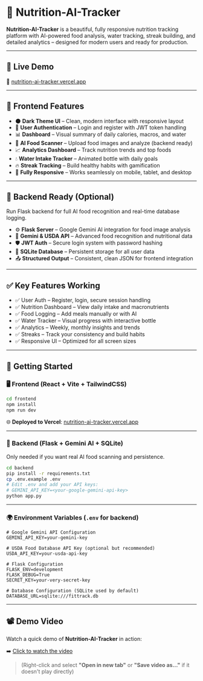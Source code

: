 # 🥗 Nutrition-AI-Tracker

**Nutrition-AI-Tracker** is a beautiful, fully responsive nutrition tracking platform with AI-powered food analysis, water tracking, streak building, and detailed analytics – designed for modern users and ready for production.

---

## 🚀 Live Demo

🔗 [nutrition-ai-tracker.vercel.app](https://nutrition-ai-tracker.vercel.app)

---

## 🎨 Frontend Features

- 🌑 **Dark Theme UI** – Clean, modern interface with responsive layout  
- 🔐 **User Authentication** – Login and register with JWT token handling  
- 📊 **Dashboard** – Visual summary of daily calories, macros, and water  
- 🤖 **AI Food Scanner** – Upload food images and analyze (backend ready)  
- 📈 **Analytics Dashboard** – Track nutrition trends and top foods  
- 💧 **Water Intake Tracker** – Animated bottle with daily goals  
- 🔥 **Streak Tracking** – Build healthy habits with gamification  
- 📱 **Fully Responsive** – Works seamlessly on mobile, tablet, and desktop  

---

## 🧠 Backend Ready (Optional)

Run Flask backend for full AI food recognition and real-time database logging.

- ⚙️ **Flask Server** – Google Gemini AI integration for food image analysis  
- 🧠 **Gemini & USDA API** – Advanced food recognition and nutritional data  
- 🛡️ **JWT Auth** – Secure login system with password hashing  
- 💾 **SQLite Database** – Persistent storage for all user data  
- 📤 **Structured Output** – Consistent, clean JSON for frontend integration  

---

## ✅ Key Features Working

- ✅ User Auth – Register, login, secure session handling  
- ✅ Nutrition Dashboard – View daily intake and      macronutrients  
- ✅ Food Logging – Add meals manually or with AI  
- ✅ Water Tracker – Visual progress with interactive bottle  
- ✅ Analytics – Weekly, monthly insights and trends  
- ✅ Streaks – Track your consistency and build habits  
- ✅ Responsive UI – Optimized for all screen sizes  

---

## 🔧 Getting Started

### 🖥️ Frontend (React + Vite + TailwindCSS)

```bash
cd frontend
npm install
npm run dev
```

🌐 **Deployed to Vercel**: [nutrition-ai-tracker.vercel.app](https://nutrition-ai-tracker.vercel.app)

---

### 🔁 Backend (Flask + Gemini AI + SQLite)

Only needed if you want real AI food scanning and persistence.

```bash
cd backend
pip install -r requirements.txt
cp .env.example .env
# Edit .env and add your API keys:
# GEMINI_API_KEY=<your-google-gemini-api-key>
python app.py
```

---

### 🌍 Environment Variables (`.env` for backend)

```env
# Google Gemini API Configuration
GEMINI_API_KEY=your-gemini-key

# USDA Food Database API Key (optional but recommended)
USDA_API_KEY=your-usda-api-key

# Flask Configuration
FLASK_ENV=development
FLASK_DEBUG=True
SECRET_KEY=your-very-secret-key

# Database Configuration (SQLite used by default)
DATABASE_URL=sqlite:///fittrack.db
```

---

## 📽️ Demo Video

Watch a quick demo of **Nutrition-AI-Tracker** in action:

➡️ [Click to watch the video](https://github.com/Pradeepks01/Nutrition-AI-Tracker/blob/main/frontend/assets/Screencast%20from%202025-08-17%2014-29-08.webm)

> (Right-click and select **"Open in new tab"** or **"Save video as..."** if it doesn't play directly)

